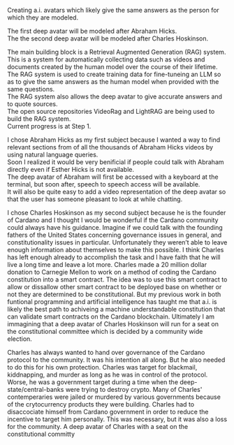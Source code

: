 Creating a.i. avatars which likely give the same answers as the person for which they are modeled.  

The first deep avatar will be modeled after Abraham Hicks.  
The the second deep avatar will be modeled after Charles Hoskinson.  

The main building block is a Retrieval Augmented Generation (RAG) system.  
This is a system for automatically collecting data such as videos and documents created by the human model over the course of their lifetime.  
The RAG system is used to create training data for fine-tuneing an LLM so as to give the same answers as the human model when provided with the same questions.  
The RAG system also allows the deep avatar to give accurate answers and to quote sources.  
The open source repositories VideoRag and LightRAG are being used to build the RAG system.  
Current progress is at Step 1.  

I chose Abraham Hicks as my first subject because I wanted a way to find relevant sections from of all the thousands of Abraham Hicks videos by using natural language queries.  
Soon I realized it would be very benificial if people could talk with Abraham directly even if Esther Hicks is not available.  
The deep avatar of Abraham will first be accessed with a keyboard at the terminal, but soon after, speech to speech access will be available.  
It will also be quite easy to add a video representation of the deep avatar so that the user has someone pleasant to look at while chatting.  

I chose Charles Hoskinson as my second subject because he is the founder of Cardano and I thought I would be wonderful if the Cardano community could always have his guidance. Imagine if we could talk with the founding fathers of the United States concerning governance issues in general, and constitutionality issues in particular. Unfortunately they weren’t able to leave enough information about themselves to make this possible. I think Charles has left enough already to accomplish the task and I have faith that he will live a long time and leave a lot more. Charles made a 20 million dollar donation to Carnegie Mellon to work on a method of coding the Cardano constitution into a smart contract. The idea was to use this smart contract to allow or dissallow other smart contract to be deployed base on whether or not they are determined to be constitutional. But my previous work in both funtional programming and artificial intelligence has taught me that a.i. is likely the best path to achiveing a machine understandable constitution that can validate smart contracts on the Cardano blockchain. Ultimately I am immagining that a deep avatar of Charles Hoskinson will run for a seat on the constitutional committee which is decided by a community wide election.

Charles has always wanted to hand over governance of the Cardano protocol to the community. It was his intention all along. But he also needed to do this for his own protection. Charles was target for blackmail, kiddnapping, and murder as long as he was in control of the protocol. Worse, he was a government target during a time when the deep-state/central-banks were trying to destroy crypto. Many of Charles' contemperaries were jailed or murdered by various governments because of the crytocurrency products they were building. Charles had to disaccociate himself from Cardano government in order to reduce the incentive to target him personally. This was necessary, but it was also a loss for the community. A deep avatar of Charles with a seat on the constitutional committy 



 

